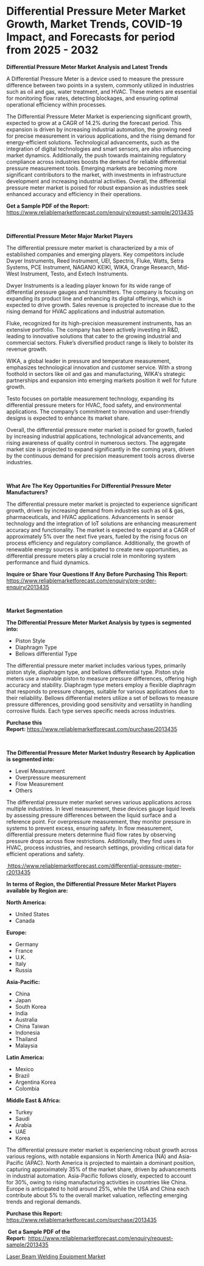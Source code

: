 <p><h1>Differential Pressure Meter Market Growth, Market Trends, COVID-19 Impact, and Forecasts for period from 2025 - 2032</h1></p><p><strong>Differential Pressure Meter Market Analysis and Latest Trends</strong></p>
<p><p>A Differential Pressure Meter is a device used to measure the pressure difference between two points in a system, commonly utilized in industries such as oil and gas, water treatment, and HVAC. These meters are essential for monitoring flow rates, detecting blockages, and ensuring optimal operational efficiency within processes.</p><p>The Differential Pressure Meter Market is experiencing significant growth, expected to grow at a CAGR of 14.2% during the forecast period. This expansion is driven by increasing industrial automation, the growing need for precise measurement in various applications, and the rising demand for energy-efficient solutions. Technological advancements, such as the integration of digital technologies and smart sensors, are also influencing market dynamics. Additionally, the push towards maintaining regulatory compliance across industries boosts the demand for reliable differential pressure measurement tools. Emerging markets are becoming more significant contributors to the market, with investments in infrastructure development and increasing industrial activities. Overall, the differential pressure meter market is poised for robust expansion as industries seek enhanced accuracy and efficiency in their operations.</p></p>
<p><strong>Get a Sample PDF of the Report:&nbsp;</strong> <a href="https://www.reliablemarketforecast.com/enquiry/request-sample/2013435?utm_campaign=1167&utm_medium=2&utm_source=Github&utm_content=ia&utm_term=20022025&utm_id=differential-pressure-meter">https://www.reliablemarketforecast.com/enquiry/request-sample/2013435</a></p>
<p>&nbsp;</p>
<p><strong>Differential Pressure Meter Major Market Players</strong></p>
<p><p>The differential pressure meter market is characterized by a mix of established companies and emerging players. Key competitors include Dwyer Instruments, Reed Instrument, UEI, Spectris, Fluke, Watts, Setra Systems, PCE Instrument, NAGANO KEIKI, WIKA, Orange Research, Mid-West Instrument, Testo, and Extech Instruments. </p><p>Dwyer Instruments is a leading player known for its wide range of differential pressure gauges and transmitters. The company is focusing on expanding its product line and enhancing its digital offerings, which is expected to drive growth. Sales revenue is projected to increase due to the rising demand for HVAC applications and industrial automation.</p><p>Fluke, recognized for its high-precision measurement instruments, has an extensive portfolio. The company has been actively investing in R&D, leading to innovative solutions that cater to the growing industrial and commercial sectors. Fluke’s diversified product range is likely to bolster its revenue growth.</p><p>WIKA, a global leader in pressure and temperature measurement, emphasizes technological innovation and customer service. With a strong foothold in sectors like oil and gas and manufacturing, WIKA's strategic partnerships and expansion into emerging markets position it well for future growth.</p><p>Testo focuses on portable measurement technology, expanding its differential pressure meters for HVAC, food safety, and environmental applications. The company’s commitment to innovation and user-friendly designs is expected to enhance its market share.</p><p>Overall, the differential pressure meter market is poised for growth, fueled by increasing industrial applications, technological advancements, and rising awareness of quality control in numerous sectors. The aggregate market size is projected to expand significantly in the coming years, driven by the continuous demand for precision measurement tools across diverse industries.</p></p>
<p>&nbsp;</p>
<p><strong>What Are The Key Opportunities For Differential Pressure Meter Manufacturers?</strong></p>
<p><p>The differential pressure meter market is projected to experience significant growth, driven by increasing demand from industries such as oil & gas, pharmaceuticals, and HVAC applications. Advancements in sensor technology and the integration of IoT solutions are enhancing measurement accuracy and functionality. The market is expected to expand at a CAGR of approximately 5% over the next five years, fueled by the rising focus on process efficiency and regulatory compliance. Additionally, the growth of renewable energy sources is anticipated to create new opportunities, as differential pressure meters play a crucial role in monitoring system performance and fluid dynamics.</p></p>
<p><strong>Inquire or Share Your Questions If Any Before Purchasing This Report:</strong> <a href="https://www.reliablemarketforecast.com/enquiry/pre-order-enquiry/2013435?utm_campaign=1167&utm_medium=2&utm_source=Github&utm_content=ia&utm_term=20022025&utm_id=differential-pressure-meter">https://www.reliablemarketforecast.com/enquiry/pre-order-enquiry/2013435</a></p>
<p>&nbsp;</p>
<p><strong>Market Segmentation</strong></p>
<p><strong>The Differential Pressure Meter Market Analysis by types is segmented into:</strong></p>
<p><ul><li>Piston Style</li><li>Diaphragm Type</li><li>Bellows differential Type</li></ul></p>
<p><p>The differential pressure meter market includes various types, primarily piston style, diaphragm type, and bellows differential type. Piston style meters use a movable piston to measure pressure differences, offering high accuracy and stability. Diaphragm type meters employ a flexible diaphragm that responds to pressure changes, suitable for various applications due to their reliability. Bellows differential meters utilize a set of bellows to measure pressure differences, providing good sensitivity and versatility in handling corrosive fluids. Each type serves specific needs across industries.</p></p>
<p><strong>Purchase this Report:&nbsp;</strong><a href="https://www.reliablemarketforecast.com/purchase/2013435?utm_campaign=1167&utm_medium=2&utm_source=Github&utm_content=ia&utm_term=20022025&utm_id=differential-pressure-meter">https://www.reliablemarketforecast.com/purchase/2013435</a></p>
<p>&nbsp;</p>
<p><strong>The Differential Pressure Meter Market Industry Research by Application is segmented into:</strong></p>
<p><ul><li>Level Measurement</li><li>Overpressure measurement</li><li>Flow Measurement</li><li>Others</li></ul></p>
<p><p>The differential pressure meter market serves various applications across multiple industries. In level measurement, these devices gauge liquid levels by assessing pressure differences between the liquid surface and a reference point. For overpressure measurement, they monitor pressure in systems to prevent excess, ensuring safety. In flow measurement, differential pressure meters determine fluid flow rates by observing pressure drops across flow restrictions. Additionally, they find uses in HVAC, process industries, and research settings, providing critical data for efficient operations and safety.</p></p>
<p><a href="https://www.reliablemarketforecast.com/differential-pressure-meter-r2013435?utm_campaign=1167&utm_medium=2&utm_source=Github&utm_content=ia&utm_term=20022025&utm_id=differential-pressure-meter">&nbsp;https://www.reliablemarketforecast.com/differential-pressure-meter-r2013435</a></p>
<p><strong>In terms of Region, the Differential Pressure Meter Market Players available by Region are:</strong></p>
<p>
    <p> <strong> North America: </strong>
        <ul>
            <li>United States</li>
            <li>Canada</li>
        </ul>
        </p> 
    <p> <strong> Europe: </strong>
        <ul>
            <li>Germany</li>
            <li>France</li>
            <li>U.K.</li>
            <li>Italy</li>
            <li>Russia</li>
        </ul>
        </p> 
    <p> <strong> Asia-Pacific: </strong>
        <ul>
            <li>China</li>
            <li>Japan</li>
            <li>South Korea</li>
            <li>India</li>
            <li>Australia</li>
            <li>China Taiwan</li>
            <li>Indonesia</li>
            <li>Thailand</li>
            <li>Malaysia</li>
        </ul>
        </p> 
    <p> <strong> Latin America: </strong>
        <ul>
            <li>Mexico</li>
            <li>Brazil</li>
            <li>Argentina Korea</li>
            <li>Colombia</li>
        </ul>
        </p> 
    <p> <strong> Middle East & Africa: </strong>
        <ul>
            <li>Turkey</li>
            <li>Saudi</li>
            <li>Arabia</li>
            <li>UAE</li>
            <li>Korea</li>
        </ul>
    </p>
    </p>
<p><p>The differential pressure meter market is experiencing robust growth across various regions, with notable expansions in North America (NA) and Asia-Pacific (APAC). North America is projected to maintain a dominant position, capturing approximately 35% of the market share, driven by advancements in industrial automation. Asia-Pacific follows closely, expected to account for 30%, owing to rising manufacturing activities in countries like China. Europe is anticipated to hold around 25%, while the USA and China each contribute about 5% to the overall market valuation, reflecting emerging trends and regional demands.</p></p>
<p><strong>Purchase this Report: </strong><a href="https://www.reliablemarketforecast.com/purchase/2013435?utm_campaign=1167&utm_medium=2&utm_source=Github&utm_content=ia&utm_term=20022025&utm_id=differential-pressure-meter">https://www.reliablemarketforecast.com/purchase/2013435</a></p>
<p>&nbsp;<strong>Get a Sample PDF of the Report:&nbsp;&nbsp;</strong><a href="https://www.reliablemarketforecast.com/enquiry/request-sample/2013435?utm_campaign=1167&utm_medium=2&utm_source=Github&utm_content=ia&utm_term=20022025&utm_id=differential-pressure-meter">https://www.reliablemarketforecast.com/enquiry/request-sample/2013435</a></p>
<p><strong></strong></p>
<p><p><a href="https://github.com/mabutironaldo/Market-Research-Report-List-7/blob/main/laser-beam-welding-equipment-market.md?utm_campaign=1167&utm_medium=2&utm_source=Github&utm_content=ia&utm_term=20022025&utm_id=differential-pressure-meter">Laser Beam Welding Equipment Market</a></p></p>